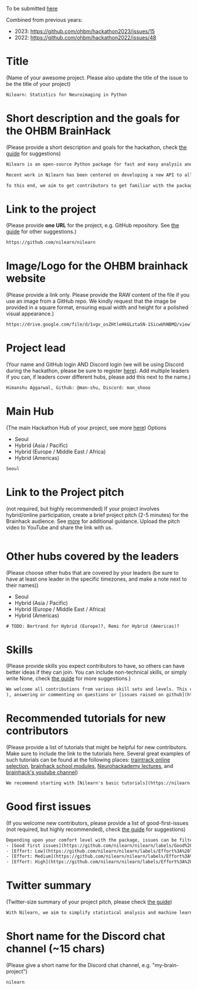 To be submitted [here](https://github.com/ohbm/hackathon2024/issues/new?assignees=sina-mansour&labels=Hackathon+Project&projects=&template=brainhack-hacktrack-project.yml&title=%3CMy+Project+Name%3E)

Combined from previous years:
- 2023: https://github.com/ohbm/hackathon2023/issues/15
- 2022: https://github.com/ohbm/hackathon2022/issues/48

# Title
(Name of your awesome project. Please also update the title of the issue to be the title of your project)
```txt
Nilearn: Statistics for Neuroimaging in Python
```

# Short description and the goals for the OHBM BrainHack
(Please provide a short description and goals for the hackathon, check [the guide](https://github.com/ohbm/hackathon2024/blob/main/.github/ISSUE_TEMPLATE/handbooks/projects.md#goals) for suggestions)
```txt
Nilearn is an open-source Python package for fast and easy analysis and visualization of MRI brain images. It provides statistical and machine-learning tools, with instructive documentation and a friendly community. It includes applications such as multi-voxel pattern analysis (MVPA), decoding, predictive modelling, functional connectivity, and brain parcellations.

Recent work in Nilearn has been centered on developing a new API to allow users to seamlessly work with surface data in a manner similar to volumetric data, enhancing support for the General Linear Model (GLM), enhancing the BIDS interface, and improving and updating the infrastructure and codebase.

To this end, we aim to get contributors to get familiar with the package, improve and provide feedback on the new surface data functionality as well as the package overall. Contributors are encouraged to work on issues in the project board by opening pull requests. New contributors should look for the "Good First Issue" label on the project board to get started.
```

# Link to the project
(Please provide **one URL** for the project, e.g. GitHub repository. See [the guide](https://github.com/ohbm/hackathon2024/blob/main/.github/ISSUE_TEMPLATE/handbooks/projects.md#link-to-project) for other suggestions.)
```txt
https://github.com/nilearn/nilearn
```

# Image/Logo for the OHBM brainhack website
(Please provide a link only. Please provide the RAW content of the file if you use an image from a GitHub repo. We kindly request that the image be provided in a square format, ensuring equal width and height for a polished visual appearance.)
```txt
https://drive.google.com/file/d/1vgv_osZHtleHkGLztaSN-1SicwUhNBMQ/view?usp=sharing
```

# Project lead
(Your name and GitHub login AND Discord login (we will be using Discord during the hackathon, please be sure to register [here](https://discord.gg/yK8jakPfnG)). Add multiple leaders if you can, if leaders cover different hubs, please add this next to the name.)
```txt
Himanshu Aggarwal, Github: @man-shu, Discord: man_shooo
```

# Main Hub
(The main Hackathon Hub of your project, see more [here](https://github.com/ohbm/hackathon2024/blob/main/.github/ISSUE_TEMPLATE/handbooks/projects.md#hubs))
Options
- Seoul
- Hybrid (Asia / Pacific)
- Hybrid (Europe / Middle East / Africa)
- Hybrid (Americas)
```txt
Seoul
```

# Link to the Project pitch
(not required, but highly recommended) If your project involves hybrid/online participation, create a brief project pitch (2-5 minutes) for the Brainhack audience. See [more](https://github.com/ohbm/hackathon2024/blob/main/.github/ISSUE_TEMPLATE/handbooks/projects.md#pitch-video) for additional guidance. Upload the pitch video to YouTube and share the link with us.
```txt
```

# Other hubs covered by the leaders
(Please choose other hubs that are covered by your leaders (be sure to have at least one leader in the specific timezones, and make a note next to their names))
- Seoul
- Hybrid (Asia / Pacific)
- Hybrid (Europe / Middle East / Africa)
- Hybrid (Americas)
```txt
# TODO: Bertrand for Hybrid (Europe)?, Remi for Hybrid (Americas)?
```

# Skills
(Please provide skills you expect contributors to have, so others can have better ideas if they can join. You can include non-technical skills, or simply write None, check [the guide](https://github.com/ohbm/hackathon2024/blob/main/.github/ISSUE_TEMPLATE/handbooks/projects.md#onboarding-skills) for more suggestions.)
```txt
We welcome all contributions from various skill sets and levels. This can include opening discussions around improvements to the [documentation](https://nilearn.github.io/stable/index.html) and/or [code base](https://github.com/nilearn/nilearn
), answering or commenting on questions or [issues raised on github](https://github.com/nilearn/nilearn/issues/4434) and [neurostars](https://neurostars.org/tag/nilearn), reviewing [pull requests](https://github.com/nilearn/nilearn/pulls), and [contributing code](https://nilearn.github.io/stable/development.html#how-to-contribute-to-nilearn).
```

# Recommended tutorials for new contributors
(Please provide a list of tutorials that might be helpful for new contributors. Make sure to include the link to the tutorials here. Several great examples of such tutorials can be found at the following places: [traintrack online selection](https://ohbm.github.io/hackathon2023/traintrack/), [brainhack school modules](https://school-brainhack.github.io/modules/), [Neurohackademy lectures](https://neurohackademy.org/course_type/lectures/), and [brainhack's youtube channel](https://www.youtube.com/c/brainhackorg/playlists))
```txt
We recommend starting with [Nilearn's basic tutorials](https://nilearn.github.io/stable/auto_examples/00_tutorials/index.html#) and the [introduction to Nilearn](https://nilearn.github.io/stable/introduction.html). This would help new contributors get familiar with the package and its functionalities. They can even provide feedback on the tutorials and suggest improvements.
```

# Good first issues
(If you welcome new contributors, please provide a list of good-first-issues (not required, but highly recommended), check [the guide](https://github.com/ohbm/hackathon2024/blob/main/.github/ISSUE_TEMPLATE/handbooks/projects.md#good-first-issues) for suggestions)
```txt
Depending upon your comfort level with the package, issues can be filtered as follows:
- [Good first issues](https://github.com/nilearn/nilearn/labels/Good%20first%20issue)
- [Effort: Low](https://github.com/nilearn/nilearn/labels/Effort%3A%20low)
- [Effort: Medium](https://github.com/nilearn/nilearn/labels/Effort%3A%20medium)
- [Effort: High](https://github.com/nilearn/nilearn/labels/Effort%3A%20high)
```

# Twitter summary
(Twitter-size summary of your project pitch, please check [the guide](https://github.com/ohbm/hackathon2024/blob/master/.github/ISSUE_TEMPLATE/handbooks/projects.md#twitter-size-summary-of-your-project-pitch))
```txt
With Nilearn, we aim to simplify statistical analysis and machine learning on brain images in Python by fostering an open and active contributing community. We hope you will join us! https://nilearn.github.io/stable/index.html
```

# Short name for the Discord chat channel (~15 chars)
(Please give a short name for the Discord chat channel, e.g. "my-brain-project")
```txt
nilearn
```